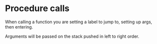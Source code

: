 # Procedure calls

When calling a function you are setting a label to jump to, setting up args, then entering.

Arguments will be passed on the stack pushed in left to right order.
